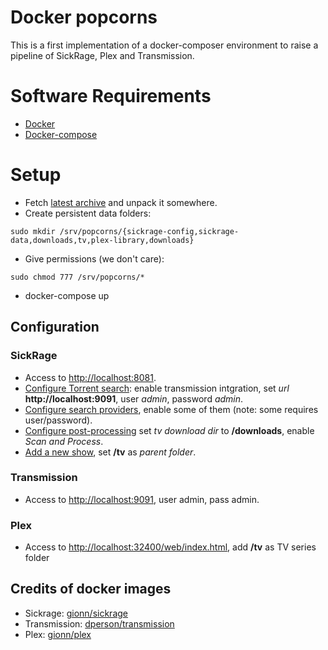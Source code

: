 # Docker popcorns

This is a first implementation of a docker-composer environment to raise a pipeline of SickRage, Plex and Transmission.

# Software Requirements

* [Docker](https://docs.docker.com/installation/#installation)
* [Docker-compose](https://docs.docker.com/compose/)

# Setup

* Fetch [latest archive](https://github.com/gionn/docker-popcorns/archive/master.zip) and unpack it somewhere.
* Create persistent data folders:
```
sudo mkdir /srv/popcorns/{sickrage-config,sickrage-data,downloads,tv,plex-library,downloads}
```

* Give permissions (we don't care):
```
sudo chmod 777 /srv/popcorns/*
```

* docker-compose up

## Configuration

### SickRage

* Access to [http://localhost:8081](http://localhost:8081).
* [Configure Torrent search](http://localhost:8081/config/search/): enable transmission intgration, set *url* **http://localhost:9091**, user *admin*, password *admin*.
* [Configure search providers](http://localhost:8081/config/providers), enable some of them (note: some requires user/password).
* [Configure post-processing](http://localhost:8081/config/postProcessing/) set *tv download dir* to **/downloads**, enable *Scan and Process*.
* [Add a new show](http://localhost:8081/home/addShows/newShow/), set **/tv** as *parent folder*.

### Transmission

* Access to [http://localhost:9091](http://localhost:9091), user admin, pass admin.

### Plex

* Access to [http://localhost:32400/web/index.html](http://localhost:32400/web/index.html), add **/tv** as TV series folder

## Credits of docker images

* Sickrage: [gionn/sickrage](https://registry.hub.docker.com/u/gionn/sickrage/)
* Transmission: [dperson/transmission](https://registry.hub.docker.com/u/dperson/transmission/)
* Plex: [gionn/plex](https://registry.hub.docker.com/u/gionn/plex/)
